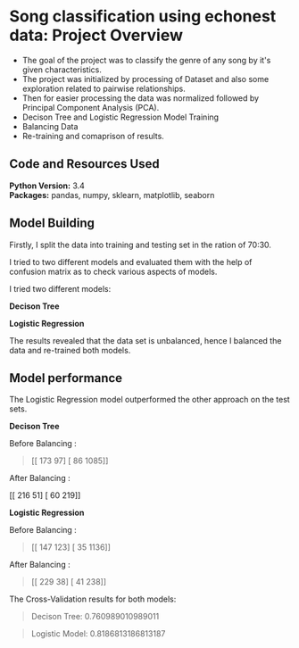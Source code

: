 # Song classification using echonest data: Project Overview
* The goal of the project was to classify the genre of any song by it's given characteristics.
* The project was initialized by processing of Dataset and also some exploration related to
pairwise relationships.
* Then for easier processing the data was normalized followed by Principal Component
Analysis (PCA).
* Decison Tree and Logistic Regression Model Training
* Balancing Data
* Re-training and comaprison of results.

## Code and Resources Used 
**Python Version:** 3.4  
**Packages:** pandas, numpy, sklearn, matplotlib, seaborn

## Model Building 

Firstly, I split the data into training and testing set in the ration of 70:30. 

I tried to two different models and evaluated them with the help of confusion matrix as to check various aspects of models. 

I tried two different models:

**Decison Tree**

**Logistic Regression**

The results revealed that the data set is unbalanced, hence I balanced the data and re-trained both models.

## Model performance
The Logistic Regression model outperformed the other approach on the test sets. 

**Decison Tree** 

Before Balancing : 

>[[ 173   97]
>[  86 1085]]

After Balancing : 

[[ 216   51]
[  60 219]]     
                    
**Logistic Regression** 

Before Balancing : 

>[[ 147  123]
>[  35 1136]]

After Balancing : 

>[[ 229  38]
>[  41 238]]                         

The Cross-Validation results for both models:

>Decison Tree: 0.760989010989011

>Logistic Model: 0.8186813186813187
